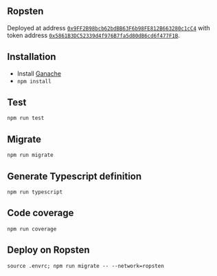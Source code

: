 ## Ropsten

Deployed at address [`0x9FF2B98bcb62bdBB63F6b98FE812B663280c1cC4`](https://ropsten.etherscan.io/address/0x9FF2B98bcb62bdBB63F6b98FE812B663280c1cC4) with token address [`0x5861B3DC52339d4f976B7fa5d80dB6cd6f477F1B`](https://ropsten.etherscan.io/token/0x5861b3dc52339d4f976b7fa5d80db6cd6f477f1b).

## Installation

- Install [Ganache](https://github.com/trufflesuite/ganache/releases/latest)
- `npm install`

## Test

```
npm run test
```

## Migrate

```
npm run migrate
```

## Generate Typescript definition

```
npm run typescript
```

## Code coverage

```
npm run coverage
```

## Deploy on Ropsten

```
source .envrc; npm run migrate -- --network=ropsten
```